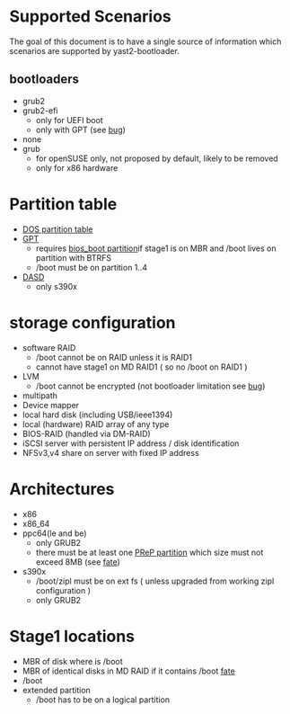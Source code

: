 # Supported Scenarios

The goal of this document is to have a single source of information  which scenarios are supported by yast2-bootloader.

## bootloaders

* grub2
* grub2-efi
  * only for UEFI boot
  * only with GPT (see [bug](https://bugzilla.novell.com/show_bug.cgi?id=889733#c8))
* none
* grub
  * for openSUSE only, not proposed by default, likely to be removed
  * only for x86 hardware

# Partition table

* [DOS partition table](http://en.wikipedia.org/wiki/Master_boot_record)
* [GPT](http://en.wikipedia.org/wiki/GUID_Partition_Table)
  * requires [bios_boot partition](http://en.wikipedia.org/wiki/BIOS_Boot_partition)if stage1 is on MBR and /boot lives on partition with BTRFS
  * /boot must be on partition 1..4
* [DASD](http://en.wikipedia.org/wiki/Direct-access_storage_device)
  * only s390x

# storage configuration

* software RAID
  * /boot cannot be on RAID unless it is RAID1
  * cannot have stage1 on MD RAID1 ( so no /boot on RAID1 )
* LVM
  * /boot cannot be encrypted (not bootloader limitation see [bug](https://bugzilla.novell.com/show_bug.cgi?id=890364#c40))
* multipath
* Device mapper
* local hard disk (including USB/ieee1394)
* local (hardware) RAID array of any type
* BIOS-RAID (handled via DM-RAID)
* iSCSI server with persistent IP address / disk identification
* NFSv3,v4 share on server with fixed IP address


# Architectures

* x86
* x86_64
* ppc64(le and be)
  * only GRUB2
  * there must be at least one [PReP partition](http://en.wikipedia.org/wiki/Partition_type#List_of_partition_IDs) which size must not exceed 8MB (see [fate](https://fate.suse.com/317302))
* s390x
  * /boot/zipl must be on ext fs ( unless upgraded from working zipl configuration )
  * only GRUB2

# Stage1 locations

* MBR of disk where is /boot
* MBR of identical disks in MD RAID if it contains /boot [fate](https://fate.novell.com/316983)
* /boot
* extended partition
  * /boot has to be on a logical partition
